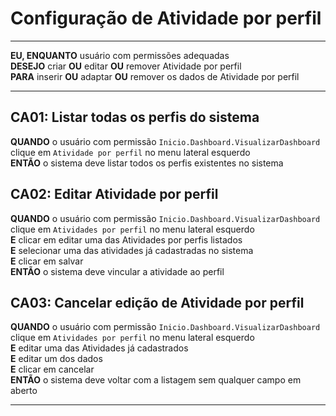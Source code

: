 # Configuração de Atividade por perfil

---

**EU, ENQUANTO** usuário com permissões adequadas\
**DESEJO** criar **OU** editar **OU** remover Atividade por perfil\
**PARA** inserir **OU** adaptar **OU** remover os dados de Atividade por perfil

---

## CA01: Listar todas os perfis do sistema

**QUANDO** o usuário com permissão `Inicio.Dashboard.VisualizarDashboard` clique em `Atividade por perfil` no menu lateral esquerdo\
**ENTÃO** o sistema deve listar todos os perfis existentes no sistema

## CA02: Editar Atividade por perfil

**QUANDO** o usuário com permissão `Inicio.Dashboard.VisualizarDashboard` clique em `Atividades por perfil` no menu lateral esquerdo\
**E** clicar em editar uma das Atividades por perfis listados\
**E** selecionar uma das atividades já cadastradas no sistema\
**E** clicar em salvar\
**ENTÃO** o sistema deve vincular a atividade ao perfil

## CA03: Cancelar edição de Atividade por perfil

**QUANDO** o usuário com permissão `Inicio.Dashboard.VisualizarDashboard` clique em `Atividades por perfil` no menu lateral esquerdo\
**E** editar uma das Atividades já cadastrados\
**E** editar um dos dados\
**E** clicar em cancelar\
**ENTÃO** o sistema deve voltar com a listagem sem qualquer campo em aberto

---
